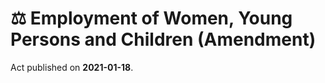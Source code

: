 # ⚖️  Employment of Women, Young Persons and Children (Amendment) 

Act published on **2021-01-18**.
